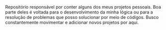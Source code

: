 Repositório responsável por conter alguns dos meus projetos pessoais. Boa parte deles é voltada para o desenvolvimento da minha lógica ou para a resolução de problemas que posso solucionar por meio de códigos. Busco constantemente movimentar e adicionar novos projetos por aqui.
